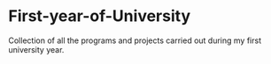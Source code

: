 # First-year-of-University
Collection of all the programs and projects carried out during my first university year.